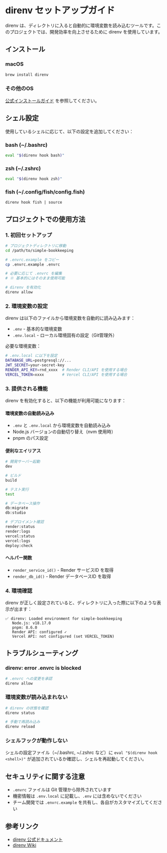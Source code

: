 # direnv セットアップガイド

direnv は、ディレクトリに入ると自動的に環境変数を読み込むツールです。このプロジェクトでは、開発効率を向上させるために direnv を使用しています。

## インストール

### macOS

```bash
brew install direnv
```

### その他のOS

[公式インストールガイド](https://direnv.net/docs/installation.html) を参照してください。

## シェル設定

使用しているシェルに応じて、以下の設定を追加してください：

### bash (~/.bashrc)

```bash
eval "$(direnv hook bash)"
```

### zsh (~/.zshrc)

```bash
eval "$(direnv hook zsh)"
```

### fish (~/.config/fish/config.fish)

```fish
direnv hook fish | source
```

## プロジェクトでの使用方法

### 1. 初回セットアップ

```bash
# プロジェクトディレクトリに移動
cd /path/to/simple-bookkeeping

# .envrc.example をコピー
cp .envrc.example .envrc

# 必要に応じて .envrc を編集
# ※ 基本的にはそのまま使用可能

# direnv を有効化
direnv allow
```

### 2. 環境変数の設定

direnv は以下のファイルから環境変数を自動的に読み込みます：

- `.env` - 基本的な環境変数
- `.env.local` - ローカル環境固有の設定（Git管理外）

必要な環境変数：

```bash
# .env.local に以下を設定
DATABASE_URL=postgresql://...
JWT_SECRET=your-secret-key
RENDER_API_KEY=rnd_xxxx  # Render CLI/API を使用する場合
VERCEL_TOKEN=xxxx        # Vercel CLI/API を使用する場合
```

### 3. 提供される機能

direnv を有効化すると、以下の機能が利用可能になります：

#### 環境変数の自動読み込み

- `.env` と `.env.local` から環境変数を自動読み込み
- Node.js バージョンの自動切り替え（nvm 使用時）
- pnpm のパス設定

#### 便利なエイリアス

```bash
# 開発サーバー起動
dev

# ビルド
build

# テスト実行
test

# データベース操作
db:migrate
db:studio

# デプロイメント確認
render:status
render:logs
vercel:status
vercel:logs
deploy:check
```

#### ヘルパー関数

- `render_service_id()` - Render サービスID を取得
- `render_db_id()` - Render データベースID を取得

### 4. 環境確認

direnv が正しく設定されていると、ディレクトリに入った際に以下のような表示が出ます：

```
✅ direnv: Loaded environment for simple-bookkeeping
   Node.js: v18.17.0
   pnpm: 8.6.0
   Render API: configured ✓
   Vercel API: not configured (set VERCEL_TOKEN)
```

## トラブルシューティング

### direnv: error .envrc is blocked

```bash
# .envrc への変更を承認
direnv allow
```

### 環境変数が読み込まれない

```bash
# direnv の状態を確認
direnv status

# 手動で再読み込み
direnv reload
```

### シェルフックが動作しない

シェルの設定ファイル（~/.bashrc, ~/.zshrc など）に `eval "$(direnv hook <shell>)"` が追加されているか確認し、シェルを再起動してください。

## セキュリティに関する注意

- `.envrc` ファイルは Git 管理から除外されています
- 機密情報は `.env.local` に記載し、`.env` には含めないでください
- チーム開発では `.envrc.example` を共有し、各自がカスタマイズしてください

## 参考リンク

- [direnv 公式ドキュメント](https://direnv.net/)
- [direnv Wiki](https://github.com/direnv/direnv/wiki)
